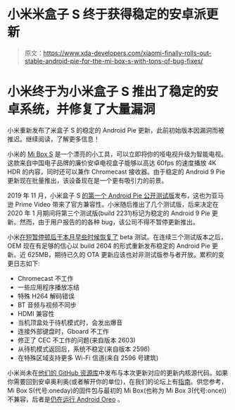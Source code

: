 # 小米米盒子 S 终于获得稳定的安卓派更新

> 原文：<https://www.xda-developers.com/xiaomi-finally-rolls-out-stable-android-pie-for-the-mi-box-s-with-tons-of-bug-fixes/>

# 小米终于为小米盒子 S 推出了稳定的安卓系统，并修复了大量漏洞

小米重新发布了米盒子 S 的稳定的 Android Pie 更新，此前初始版本因漏洞而被推迟。继续阅读，了解更多信息！

小米的 [Mi Box S](https://www.xda-developers.com/xiaomi-mi-box-s-android-oreo-assitant-4k-hdr/) 是一个漂亮的小工具，可以立即将你的哑电视升级为智能电视。这款来自中国电子品牌的廉价安卓电视盒子能够以高达 60fps 的速度播放 4K HDR 的内容，同时还可以兼作 Chromecast 接收器。由于稳定的 Android 9 Pie 更新现在批量推出，该设备现在是一个更有吸引力的前景。

2019 年 11 月，小米盒子 S [的第一个 Android Pie 公开测试版](https://forum.xda-developers.com/android-stick--console-computers/amlogic/mdz-22-ab-mi-box-s-android-9-pie-beta-t3996427)发布，这也为亚马逊 Prime Video 带来了官方兼容性。小米随后推出了几个测试版，后来决定在 2020 年 1 月期间将第三个测试版(build 2231)标记为稳定的 Android 9 Pie 更新。然而，由于用户报告的的各种 bug，该公司不得不暂停更新推出。

小米[在短暂停顿后于本月早些时候恢复了](https://www.reddit.com/r/MiBox/comments/fu755u/mi_box_s_latest_beta_rolling_out/) beta 测试。在连续三个测试版本之后，OEM 现在有足够的信心以 build 2604 的形式重新发布稳定的 Android Pie 更新。近 625MB，期待已久的 OTA 更新应该也对非测试版参与者开放。累积的变更日志如下:

*   Chromecast 不工作
*   一些应用程序播放冻结
*   特殊 H264 解码错误
*   BT 音频与视频不同步
*   HDMI 兼容性
*   当机顶盒处于待机模式时，会发出爆音
*   连接外部键盘时，Gboard 不工作
*   修正了 CEC 不工作的问题(来自版本 2603)
*   从待机模式返回后，系统不稳定(来自版本 2596)
*   在特殊区域支持更多 Wi-Fi 信道(来自 2596 号建筑)

小米尚未在[他们的 GitHub 资源库](https://github.com/MiCode/MiBox_Kernel_OpenSource)中发布与本次更新对应的更新内核源代码。如果你需要回到安卓奥利奥(或者解开你的单位)，在我们的论坛上有[指南](https://forum.xda-developers.com/android-stick--console-computers/amlogic/help-to-unbrick-mi-box-s-mdz-22-ab-t4020279)。供您参考，Mi Box S(代号:oneday)的固件包与最初的 Mi Box(也称为 Mi Box 3(代号:once))不兼容，后者是[仍在运行 Android Oreo](https://www.xda-developers.com/xiaomi-mi-box-update-refresh-rate-switching/) 。